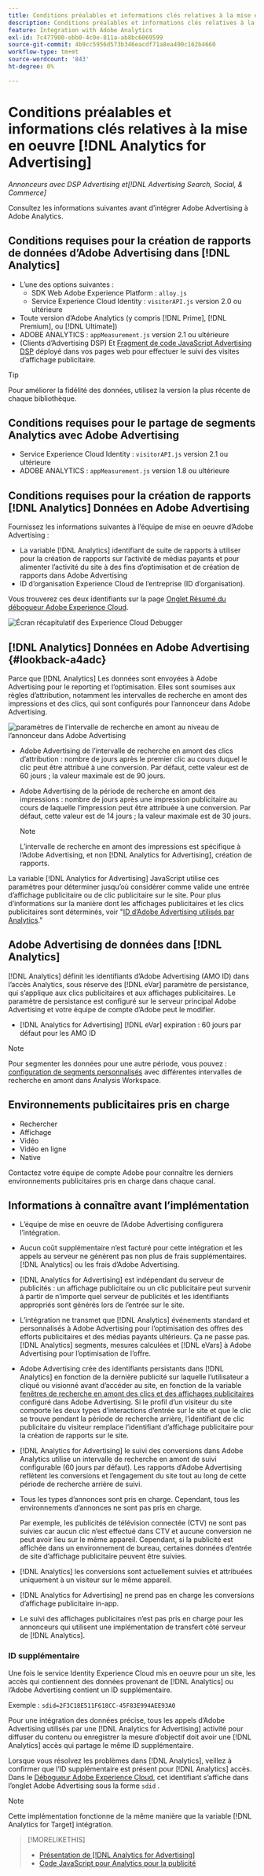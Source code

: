 ```yaml
---
title: Conditions préalables et informations clés relatives à la mise en oeuvre [!DNL Analytics for Advertising]
description: Conditions préalables et informations clés relatives à la mise en oeuvre [!DNL Analytics for Advertising]
feature: Integration with Adobe Analytics
exl-id: 7c477900-ebb0-4c0e-811a-ab8bc6069599
source-git-commit: 4b9cc5956d573b346eacdf71a8ea490c162b4660
workflow-type: tm+mt
source-wordcount: '843'
ht-degree: 0%

---
```


# Conditions préalables et informations clés relatives à la mise en oeuvre [!DNL Analytics for Advertising]

*Annonceurs avec DSP Advertising et[!DNL Advertising Search, Social, & Commerce]*

Consultez les informations suivantes avant d’intégrer Adobe Advertising à Adobe Analytics.

## Conditions requises pour la création de rapports de données d’Adobe Advertising dans [!DNL Analytics]

* L’une des options suivantes :
   * SDK Web Adobe Experience Platform : `alloy.js`
   * Service Experience Cloud Identity : `visitorAPI.js` version 2.0 ou ultérieure
* Toute version d’Adobe Analytics (y compris [!DNL Prime], [!DNL Premium], ou [!DNL Ultimate])
* ADOBE ANALYTICS : `appMeasurement.js` version 2.1 ou ultérieure
* (Clients d’Advertising DSP) Et [Fragment de code JavaScript Advertising DSP](javascript.md) déployé dans vos pages web pour effectuer le suivi des visites d’affichage publicitaire.

>[!TIP]
>
>Pour améliorer la fidélité des données, utilisez la version la plus récente de chaque bibliothèque.

## Conditions requises pour le partage de segments Analytics avec Adobe Advertising

* Service Experience Cloud Identity : `visitorAPI.js` version 2.1 ou ultérieure
* ADOBE ANALYTICS : `appMeasurement.js` version 1.8 ou ultérieure

## Conditions requises pour la création de rapports [!DNL Analytics] Données en Adobe Advertising

Fournissez les informations suivantes à l’équipe de mise en oeuvre d’Adobe Advertising :

* La variable [!DNL Analytics] identifiant de suite de rapports à utiliser pour la création de rapports sur l’activité de médias payants et pour alimenter l’activité du site à des fins d’optimisation et de création de rapports dans Adobe Advertising
* ID d’organisation Experience Cloud de l’entreprise (ID d’organisation).

Vous trouverez ces deux identifiants sur la page [Onglet Résumé du débogueur Adobe Experience Cloud](https://experienceleague.adobe.com/docs/debugger/using-v2/summary.html).

![Écran récapitulatif des Experience Cloud Debugger](/help/integrations/assets/a4adc-debugger-summary.png)

## [!DNL Analytics] Données en Adobe Advertising {#lookback-a4adc}

Parce que [!DNL Analytics] Les données sont envoyées à Adobe Advertising pour le reporting et l’optimisation. Elles sont soumises aux règles d’attribution, notamment les intervalles de recherche en amont des impressions et des clics, qui sont configurés pour l’annonceur dans Adobe Advertising.

![paramètres de l’intervalle de recherche en amont au niveau de l’annonceur dans Adobe Advertising](/help/integrations/assets/a4adc-lookbacks.png)

* Adobe Advertising de l’intervalle de recherche en amont des clics d’attribution : nombre de jours après le premier clic au cours duquel le clic peut être attribué à une conversion. Par défaut, cette valeur est de 60 jours ; la valeur maximale est de 90 jours.
* Adobe Advertising de la période de recherche en amont des impressions : nombre de jours après une impression publicitaire au cours de laquelle l’impression peut être attribuée à une conversion. Par défaut, cette valeur est de 14 jours ; la valeur maximale est de 30 jours.

  >[!NOTE]
  >
  > L’intervalle de recherche en amont des impressions est spécifique à l’Adobe Advertising, et non [!DNL Analytics for Advertising], création de rapports.

La variable [!DNL Analytics for Advertising] JavaScript utilise ces paramètres pour déterminer jusqu’où considérer comme valide une entrée d’affichage publicitaire ou de clic publicitaire sur le site. Pour plus d’informations sur la manière dont les affichages publicitaires et les clics publicitaires sont déterminés, voir &quot;[ID d’Adobe Advertising utilisés par Analytics](ids.md).&quot;

## Adobe Advertising de données dans [!DNL Analytics]

[!DNL Analytics] définit les identifiants d’Adobe Advertising (AMO ID) dans l’accès Analytics, sous réserve des [!DNL eVar] paramètre de persistance, qui s’applique aux clics publicitaires et aux affichages publicitaires. Le paramètre de persistance est configuré sur le serveur principal Adobe Advertising et votre équipe de compte d’Adobe peut le modifier.

* [!DNL Analytics for Advertising] [!DNL eVar] expiration : 60 jours par défaut pour les AMO ID

>[!NOTE]
>
>Pour segmenter les données pour une autre période, vous pouvez : [configuration de segments personnalisés](https://experienceleague.adobe.com/docs/analytics/components/segmentation/segmentation-workflow/seg-build.html) avec différentes intervalles de recherche en amont dans Analysis Workspace.

## Environnements publicitaires pris en charge

* Rechercher
* Affichage
* Vidéo
* Vidéo en ligne
* Native

Contactez votre équipe de compte Adobe pour connaître les derniers environnements publicitaires pris en charge dans chaque canal.

## Informations à connaître avant l’implémentation

* L’équipe de mise en oeuvre de l’Adobe Advertising configurera l’intégration.

* Aucun coût supplémentaire n’est facturé pour cette intégration et les appels au serveur ne génèrent pas non plus de frais supplémentaires. [!DNL Analytics] ou les frais d’Adobe Advertising.

* [!DNL Analytics for Advertising] est indépendant du serveur de publicités : un affichage publicitaire ou un clic publicitaire peut survenir à partir de n’importe quel serveur de publicités et les identifiants appropriés sont générés lors de l’entrée sur le site.

* L’intégration ne transmet que [!DNL Analytics] événements standard et personnalisés à Adobe Advertising pour l’optimisation des offres des efforts publicitaires et des médias payants ultérieurs. Ça ne passe pas. [!DNL Analytics] segments, mesures calculées et [!DNL eVars] à Adobe Advertising pour l’optimisation de l’offre.

* Adobe Advertising crée des identifiants persistants dans [!DNL Analytics] en fonction de la dernière publicité sur laquelle l’utilisateur a cliqué ou visionné avant d’accéder au site, en fonction de la variable [fenêtres de recherche en amont des clics et des affichages publicitaires](#lookback-a4adc) configuré dans Adobe Advertising. Si le profil d’un visiteur du site comporte les deux types d’interactions d’entrée sur le site et que le clic se trouve pendant la période de recherche arrière, l’identifiant de clic publicitaire du visiteur remplace l’identifiant d’affichage publicitaire pour la création de rapports sur le site.

* [!DNL Analytics for Advertising] le suivi des conversions dans Adobe Analytics utilise un intervalle de recherche en amont de suivi configurable (60 jours par défaut). Les rapports d’Adobe Advertising reflètent les conversions et l’engagement du site tout au long de cette période de recherche arrière de suivi.

* Tous les types d’annonces sont pris en charge. Cependant, tous les environnements d’annonces ne sont pas pris en charge.

  Par exemple, les publicités de télévision connectée (CTV) ne sont pas suivies car aucun clic n’est effectué dans CTV et aucune conversion ne peut avoir lieu sur le même appareil. Cependant, si la publicité est affichée dans un environnement de bureau, certaines données d’entrée de site d’affichage publicitaire peuvent être suivies.

* [!DNL Analytics] les conversions sont actuellement suivies et attribuées uniquement à un visiteur sur le même appareil.

* [!DNL Analytics for Advertising] ne prend pas en charge les conversions d’affichage publicitaire in-app.

* Le suivi des affichages publicitaires n’est pas pris en charge pour les annonceurs qui utilisent une implémentation de transfert côté serveur de [!DNL Analytics].

### ID supplémentaire

Une fois le service Identity Experience Cloud mis en oeuvre pour un site, les accès qui contiennent des données provenant de [!DNL Analytics] ou l’Adobe Advertising contient un ID supplémentaire.

Exemple : `sdid=2F3C18E511F618CC-45F83E994AEE93A0`

Pour une intégration des données précise, tous les appels d’Adobe Advertising utilisés par une [!DNL Analytics for Advertising] activité pour diffuser du contenu ou enregistrer la mesure d’objectif doit avoir une [!DNL Analytics] accès qui partage le même ID supplémentaire.

Lorsque vous résolvez les problèmes dans [!DNL Analytics], veillez à confirmer que l’ID supplémentaire est présent pour [!DNL Analytics] accès. Dans le [Débogueur Adobe Experience Cloud](https://experienceleague.adobe.com/docs/debugger/using-v2/summary.html), cet identifiant s’affiche dans l’onglet Adobe Advertising sous la forme `sdid` .

>[!NOTE]
>
> Cette implémentation fonctionne de la même manière que la variable [!DNL Analytics for Target] intégration.

>[!MORELIKETHIS]
>
>* [Présentation de [!DNL Analytics for Advertising]](overview.md)
>* [Code JavaScript pour Analytics pour la publicité](/help/integrations/analytics/javascript.md)

